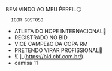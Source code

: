 BEM VINDO AO MEU ṔERFIL🙃
      
      IGOR GOSTOSO

- ATLETA DO HOPE INTERNACIONAL🤟
- REGISTRADO NO BID
- VICE CAMPEãO DA COPA RM
- PRETENDO VIRAR PROFISSIONAL💪
- ![.]_(https://bid.cbf.com.br/).
- camisa 11
